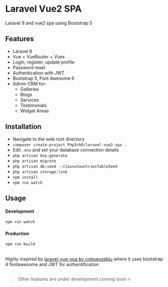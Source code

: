 # Laravel Vue2 SPA

Laravel 9 and vue2 spa using Bootstrap 5

## Features

- Laravel 9
- Vue + VueRouter + Vuex
- Login, register, update profile
- Password reset
- Authentication with JWT
- Bootstrap 5, Font Awesome 6
- Admin CRM for:
  - Galleries
  - Blogs
  - Services
  - Testimonials
  - Widget Areas

## Installation

- Navigate to the web root directory
- `composer create-project Php3ch0/laravel-vue2-spa .`
- Edit `.env` and set your database connection details
- `php artisan key:generate`
- `php artisan migrate`
- `php artisan db:seed --class=CountriesTableSeed`
- `php artisan storage:link`
- `npm install`
- `npm run watch`

## Usage

#### Development

```bash
npm run watch

```

#### Production

```bash
npm run build
```

##

Highly inspired by [laravel-vue-spa by cretueusebiu](https://github.com/cretueusebiu/laravel-vue-spa) where it uses bootstrap 4 fontawesome and JWT for authentification

##

> Other features are under development coming soon :fire:
